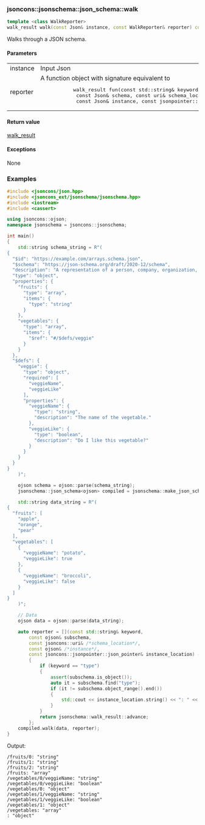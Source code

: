 ### jsoncons::jsonschema::json_schema::walk

```cpp
template <class WalkReporter>
walk_result walk(const Json& instance, const WalkReporter& reporter) const; (since 0.175.0)
```

Walks through a JSON schema.

#### Parameters

<table>
  <tr>
    <td>instance</td>
    <td>Input Json</td> 
  </tr>
  <tr>
    <td>reporter</td>
    <td>A function object with signature equivalent to 
    <pre>
           walk_result fun(const std::string& keyword,
            const Json& schema, const uri& schema_location,
            const Json& instance, const jsonpointer::json_pointer& instance_location)</pre>
</td> 
  </tr>
</table>

#### Return value
 
[walk_result](../walk_result.md)

#### Exceptions

None

### Examples

```cpp
#include <jsoncons/json.hpp>
#include <jsoncons_ext/jsonschema/jsonschema.hpp>
#include <iostream>
#include <cassert>

using jsoncons::ojson;
namespace jsonschema = jsoncons::jsonschema;

int main()
{
    std::string schema_string = R"(
{
  "$id": "https://example.com/arrays.schema.json",
  "$schema": "https://json-schema.org/draft/2020-12/schema",
  "description": "A representation of a person, company, organization, or place",
  "type": "object",
  "properties": {
    "fruits": {
      "type": "array",
      "items": {
        "type": "string"
      }
    },
    "vegetables": {
      "type": "array",
      "items": {
        "$ref": "#/$defs/veggie"
      }
    }
  },
  "$defs": {
    "veggie": {
      "type": "object",
      "required": [
        "veggieName",
        "veggieLike"
      ],
      "properties": {
        "veggieName": {
          "type": "string",
          "description": "The name of the vegetable."
        },
        "veggieLike": {
          "type": "boolean",
          "description": "Do I like this vegetable?"
        }
      }
    }
  }
}
    )";

    ojson schema = ojson::parse(schema_string);
    jsonschema::json_schema<ojson> compiled = jsonschema::make_json_schema(std::move(schema));

    std::string data_string = R"(
{
  "fruits": [
    "apple",
    "orange",
    "pear"
  ],
  "vegetables": [
    {
      "veggieName": "potato",
      "veggieLike": true
    },
    {
      "veggieName": "broccoli",
      "veggieLike": false
    }
  ]
}
    )";

    // Data
    ojson data = ojson::parse(data_string);

    auto reporter = [](const std::string& keyword,
        const ojson& subschema, 
        const jsoncons::uri& /*schema_location*/,
        const ojson& /*instance*/, 
        const jsoncons::jsonpointer::json_pointer& instance_location) -> jsonschema::walk_result
        {
            if (keyword == "type")
            {
                assert(subschema.is_object());
                auto it = subschema.find("type");
                if (it != subschema.object_range().end())
                {
                    std::cout << instance_location.string() << ": " << it->value() << "\n";
                }
            }
            return jsonschema::walk_result::advance;
        };
    compiled.walk(data, reporter);
}
```
Output:
```
/fruits/0: "string"
/fruits/1: "string"
/fruits/2: "string"
/fruits: "array"
/vegetables/0/veggieName: "string"
/vegetables/0/veggieLike: "boolean"
/vegetables/0: "object"
/vegetables/1/veggieName: "string"
/vegetables/1/veggieLike: "boolean"
/vegetables/1: "object"
/vegetables: "array"
: "object"
```
